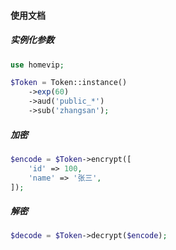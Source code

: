 #### 使用文档



##### 实例化参数

```php
use homevip;

$Token = Token::instance()
    ->exp(60)
    ->aud('public_*')
    ->sub('zhangsan');
```



##### 加密

```php
$encode = $Token->encrypt([
    'id' => 100,
    'name' => '张三',
]);
```

##### 解密

```php
$decode = $Token->decrypt($encode);
```

